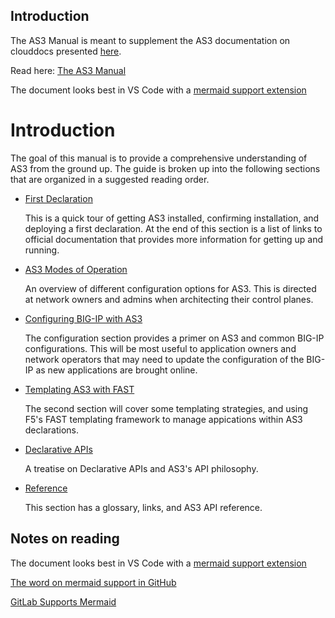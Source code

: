 ## Introduction

The AS3 Manual is meant to supplement the AS3 documentation on clouddocs presented [here](https://clouddocs.f5.com/products/extensions/f5-appsvcs-extension/latest/).

Read here: [The AS3 Manual](as3_manual.md)

The document looks best in VS Code with a [mermaid support extension](https://marketplace.visualstudio.com/items?itemName=bierner.markdown-mermaid)

# Introduction
[introduction]: introduction

The goal of this manual is to provide a comprehensive understanding of AS3 from
the ground up. The guide is broken up into the following sections that are organized in a suggested reading order.

* [First Declaration](as3_manual.md#first-declaration)

  This is a quick tour of getting AS3 installed, confirming installation, and deploying a first declaration. At the end of this section is a list of links to official documentation that provides more information for getting up and running.

* [AS3 Modes of Operation](as3_manual.md#as3-modes-of-operation)

  An overview of different configuration options for AS3. This is directed at network owners and admins when architecting their control planes.

* [Configuring BIG-IP with AS3](as3_manual.md#configuring-big-ip-with-as3)

  The configuration section provides a primer on AS3 and common BIG-IP configurations. This will be most useful to application owners and network operators that may need to update the configuration of the BIG-IP as new applications are brought online.

* [Templating AS3 with FAST](as3_manual.md#templating-as3-with-fast)  

  The second section will cover some templating strategies, and using F5's FAST templating framework to manage appications within AS3 declarations.

* [Declarative APIs](as3_manual.md#declarative-apis)

  A treatise on Declarative APIs and AS3's API philosophy.

* [Reference](as3_manual.md#reference)

  This section has a glossary, links, and AS3 API reference.


## Notes on reading

The document looks best in VS Code with a [mermaid support extension](https://marketplace.visualstudio.com/items?itemName=bierner.markdown-mermaid)

[The word on mermaid support in GitHub](https://github.community/t5/How-to-use-Git-and-GitHub/Feature-Request-Support-Mermaid-markdown-graph-diagrams-in-md/m-p/41177#M9805)

[GitLab Supports Mermaid](https://docs.gitlab.com/ee/user/markdown.html)
